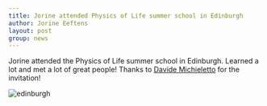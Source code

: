 ```yaml
---
title: Jorine attended Physics of Life summer school in Edinburgh
author: Jorine Eeftens
layout: post
group: news
---
```


Jorine attended the Physics of Life summer school in Edinburgh. Learned a lot and met a lot of great people! Thanks to [Davide Michieletto](https://www2.ph.ed.ac.uk/~dmichiel/) for the invitation!

![edinburgh](/static/img/new/edinburgh.jpg "edinburgh")
